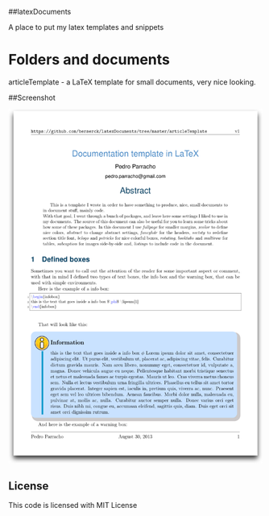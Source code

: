 ##latexDocuments

A place to put my latex templates and snippets

Folders and documents
======================
articleTemplate - a LaTeX template for small documents, very nice looking.

##Screenshot

![ScreenShot](screenshot.png)

## License
This code is licensed with MIT License